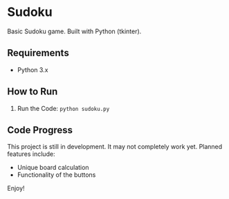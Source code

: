 # Sudoku
Basic Sudoku game.
Built with Python (tkinter).

## Requirements
- Python 3.x

## How to Run
1. Run the Code: `python sudoku.py`

## Code Progress
This project is still in development. It may not completely work yet.
Planned features include:

- Unique board calculation
- Functionality of the buttons

Enjoy!